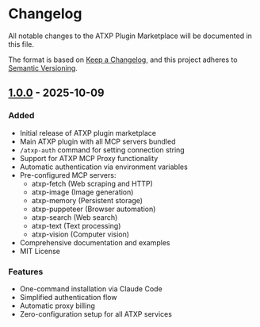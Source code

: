 # Changelog

All notable changes to the ATXP Plugin Marketplace will be documented in this file.

The format is based on [Keep a Changelog](https://keepachangelog.com/en/1.0.0/),
and this project adheres to [Semantic Versioning](https://semver.org/spec/v2.0.0.html).

## [1.0.0] - 2025-10-09

### Added

- Initial release of ATXP plugin marketplace
- Main ATXP plugin with all MCP servers bundled
- `/atxp-auth` command for setting connection string
- Support for ATXP MCP Proxy functionality
- Automatic authentication via environment variables
- Pre-configured MCP servers:
  - atxp-fetch (Web scraping and HTTP)
  - atxp-image (Image generation)
  - atxp-memory (Persistent storage)
  - atxp-puppeteer (Browser automation)
  - atxp-search (Web search)
  - atxp-text (Text processing)
  - atxp-vision (Computer vision)
- Comprehensive documentation and examples
- MIT License

### Features

- One-command installation via Claude Code
- Simplified authentication flow
- Automatic proxy billing
- Zero-configuration setup for all ATXP services

[1.0.0]: https://github.com/atxp/claude/releases/tag/v1.0.0


